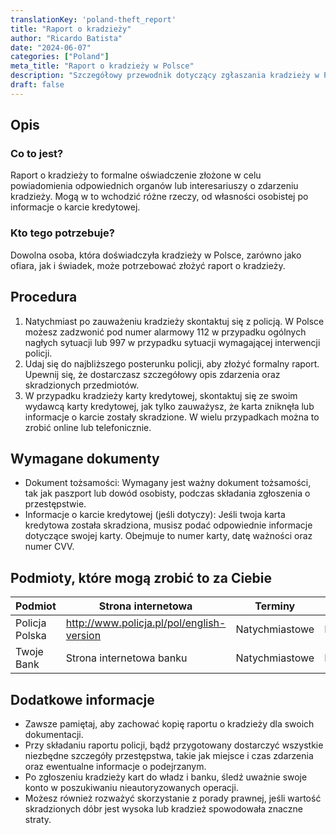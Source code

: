 ```yaml
---
translationKey: 'poland-theft_report'
title: "Raport o kradzieży"
author: "Ricardo Batista"
date: "2024-06-07"
categories: ["Poland"]
meta_title: "Raport o kradzieży w Polsce"
description: "Szczegółowy przewodnik dotyczący zgłaszania kradzieży w Polsce."
draft: false
---
```


## Opis
### Co to jest?
Raport o kradzieży to formalne oświadczenie złożone w celu powiadomienia odpowiednich organów lub interesariuszy o zdarzeniu kradzieży. Mogą w to wchodzić różne rzeczy, od własności osobistej po informacje o karcie kredytowej.

### Kto tego potrzebuje?
Dowolna osoba, która doświadczyła kradzieży w Polsce, zarówno jako ofiara, jak i świadek, może potrzebować złożyć raport o kradzieży.

## Procedura

1. Natychmiast po zauważeniu kradzieży skontaktuj się z policją. W Polsce możesz zadzwonić pod numer alarmowy 112 w przypadku ogólnych nagłych sytuacji lub 997 w przypadku sytuacji wymagającej interwencji policji.
2. Udaj się do najbliższego posterunku policji, aby złożyć formalny raport. Upewnij się, że dostarczasz szczegółowy opis zdarzenia oraz skradzionych przedmiotów.
3. W przypadku kradzieży karty kredytowej, skontaktuj się ze swoim wydawcą karty kredytowej, jak tylko zauważysz, że karta zniknęła lub informacje o karcie zostały skradzione. W wielu przypadkach można to zrobić online lub telefonicznie.

## Wymagane dokumenty
- Dokument tożsamości: Wymagany jest ważny dokument tożsamości, tak jak paszport lub dowód osobisty, podczas składania zgłoszenia o przestępstwie.
- Informacje o karcie kredytowej (jeśli dotyczy): Jeśli twoja karta kredytowa została skradziona, musisz podać odpowiednie informacje dotyczące swojej karty. Obejmuje to numer karty, datę ważności oraz numer CVV.

## Podmioty, które mogą zrobić to za Ciebie

| Podmiot              |     Strona internetowa                 |     Terminy     |       Koszty      |
| ---------------------| -------------------------------------- |  :-------------: | :-------------: |
| Policja Polska      |  http://www.policja.pl/pol/english-version|  Natychmiastowe |        Darmowe     |
| Twoje Bank            |  Strona internetowa banku            |      Natychmiastowe |        Darmowe       |

## Dodatkowe informacje
- Zawsze pamiętaj, aby zachować kopię raportu o kradzieży dla swoich dokumentacji.
- Przy składaniu raportu policji, bądź przygotowany dostarczyć wszystkie niezbędne szczegóły przestępstwa, takie jak miejsce i czas zdarzenia oraz ewentualne informacje o podejrzanym.
- Po zgłoszeniu kradzieży kart do władz i banku, śledź uważnie swoje konto w poszukiwaniu nieautoryzowanych operacji.
- Możesz również rozważyć skorzystanie z porady prawnej, jeśli wartość skradzionych dóbr jest wysoka lub kradzież spowodowała znaczne straty.